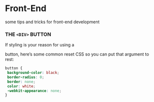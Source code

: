 # Front-End
some tips and tricks for front-end development

### THE ``<DIV>`` BUTTON
If styling is your reason for using a <div> button, here’s some common reset CSS so you can put that argument to rest: 

``` CSS
button {
 background-color: black;
 border-radius: 0;
 border: none;
 color: white;
 -webkit-appearance: none;
}
```
